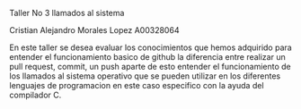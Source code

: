 Taller No 3 llamados al sistema

Cristian Alejandro Morales Lopez
A00328064


En este taller se desea evaluar los conocimientos que hemos adquirido para entender el funcionamiento basico de github
la diferencia entre realizar un pull request, commit, un push aparte de esto entender el funcionamiento de los llamados
al sistema operativo que se pueden utilizar en los diferentes lenguajes de programacion en este caso especifico con la ayuda 
del compilador C.

